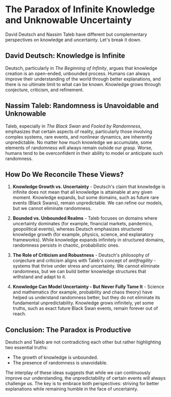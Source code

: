 # The Paradox of Infinite Knowledge and Unknowable Uncertainty

David Deutsch and Nassim Taleb have different but complementary perspectives on knowledge and uncertainty. Let's break it down.

## David Deutsch: Knowledge is Infinite

Deutsch, particularly in *The Beginning of Infinity*, argues that knowledge creation is an open-ended, unbounded process. Humans can always improve their understanding of the world through better explanations, and there is no ultimate limit to what can be known. Knowledge grows through conjecture, criticism, and refinement.

## Nassim Taleb: Randomness is Unavoidable and Unknowable

Taleb, especially in *The Black Swan* and *Fooled by Randomness*, emphasizes that certain aspects of reality, particularly those involving complex systems, rare events, and nonlinear dynamics, are inherently unpredictable. No matter how much knowledge we accumulate, some elements of randomness will always remain outside our grasp. Worse, humans tend to be overconfident in their ability to model or anticipate such randomness.

## How Do We Reconcile These Views?

1. **Knowledge Growth vs. Uncertainty** - Deutsch's claim that knowledge is infinite does not mean that all knowledge is attainable at any given moment. Knowledge expands, but some domains, such as future rare events (Black Swans), remain unpredictable. We can refine our models, but we cannot eliminate randomness.

2. **Bounded vs. Unbounded Realms** - Taleb focuses on domains where uncertainty dominates (for example, financial markets, pandemics, geopolitical events), whereas Deutsch emphasizes structured knowledge growth (for example, physics, science, and explanatory frameworks). While knowledge expands infinitely in structured domains, randomness persists in chaotic, probabilistic ones.

3. **The Role of Criticism and Robustness** - Deutsch's philosophy of conjecture and criticism aligns with Taleb's concept of *antifragility* - systems that thrive under stress and uncertainty. We cannot eliminate randomness, but we can build better knowledge structures that withstand and adapt to it.

4. **Knowledge Can Model Uncertainty - But Never Fully Tame It** - Science and mathematics (for example, probability and chaos theory) have helped us understand randomness better, but they do not eliminate its fundamental unpredictability. Knowledge grows infinitely, yet some truths, such as exact future Black Swan events, remain forever out of reach.

## Conclusion: The Paradox is Productive

Deutsch and Taleb are not contradicting each other but rather highlighting two essential truths:

- The growth of knowledge is unbounded.
- The presence of randomness is unavoidable.

The interplay of these ideas suggests that while we can continuously improve our understanding, the unpredictability of certain events will always challenge us. The key is to embrace both perspectives: striving for better explanations while remaining humble in the face of uncertainty.
